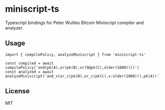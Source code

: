 # miniscript-ts

Typescript bindings for Peter Wuilles Bitcoin Miniscript compiler and analyzer.

## Usage

```
import { compilePolicy, analyzeMiniscript } from 'miniscript-ts'

const compiled = await compilePolicy('and(pk(A),or(pk(B),or(9@pk(C),older(1000))))')
const analyzed = await analyzeMiniscript('and_v(or_c(pk(B),or_c(pk(C),v:older(1000))),pk(A))')
```

## License

MIT
